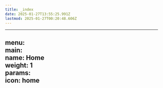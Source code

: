 ```yaml
---
title: _index
date: 2025-01-27T13:55:25.991Z
lastmod: 2025-01-27T00:20:48.606Z
---
```

***

menu:\
main:\
name: Home\
weight: 1\
params:\
icon: home
----------
